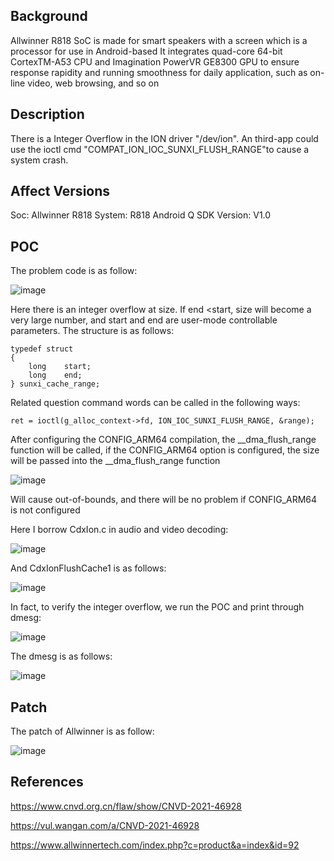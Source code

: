 ## Background
Allwinner R818 SoC is made for smart speakers with a screen which is a processor for use in Android-based
It integrates quad-core 64-bit CortexTM-A53 CPU and Imagination PowerVR GE8300 GPU to ensure response rapidity and
running smoothness for daily application, such as on-line video, web browsing, and so on

## Description
There is a Integer Overflow in the ION driver "/dev/ion". An third-app could use the ioctl cmd "COMPAT_ION_IOC_SUNXI_FLUSH_RANGE"to cause a system crash.

## Affect Versions
Soc: Allwinner R818 
System: R818 Android Q 
SDK Version: V1.0 

## POC
The problem code is as follow:

![image](https://user-images.githubusercontent.com/13774458/129023290-3ca1b2b2-ef27-407b-92a3-4e5f1d62102f.png)

Here there is an integer overflow at size. If end <start, size will become a very large number, and start and end are user-mode controllable parameters. The structure is as follows:

```
typedef struct
{
    long    start;
    long    end;
} sunxi_cache_range;

```

Related question command words can be called in the following ways:

```
ret = ioctl(g_alloc_context->fd, ION_IOC_SUNXI_FLUSH_RANGE, &range);
```

After configuring the CONFIG_ARM64 compilation, the __dma_flush_range function will be called, if the CONFIG_ARM64 option is configured, the size will be passed into the __dma_flush_range function

![image](https://user-images.githubusercontent.com/13774458/129023602-2d450014-2954-4345-9e65-4e0d5224402e.png)

Will cause out-of-bounds, and there will be no problem if CONFIG_ARM64 is not configured

Here I borrow CdxIon.c in audio and video decoding:

![image](https://user-images.githubusercontent.com/13774458/129023687-a47f3222-d8f6-407b-afa8-109f67ccfaa9.png)


And CdxIonFlushCache1 is as follows:

![image](https://user-images.githubusercontent.com/13774458/129023748-84493cf0-67fb-4acf-9fe1-ac3a67c1c10c.png)

In fact, to verify the integer overflow, we run the POC and print through dmesg:

![image](https://user-images.githubusercontent.com/13774458/129023796-9fcad5a3-7c67-4855-a728-e079e62b6241.png)


The dmesg is as follows:

![image](https://user-images.githubusercontent.com/13774458/129023866-1e6a2a8a-f6dd-4510-8b98-cf594c2295ac.png)


## Patch
The patch of Allwinner is as follow:

![image](https://user-images.githubusercontent.com/13774458/129023971-66f2c282-8812-4ac7-9aa1-fb4dbad80cdd.png)


## References
https://www.cnvd.org.cn/flaw/show/CNVD-2021-46928

https://vul.wangan.com/a/CNVD-2021-46928

https://www.allwinnertech.com/index.php?c=product&a=index&id=92
